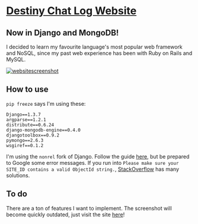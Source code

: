 # [Destiny Chat Log Website](http://ec2-54-241-15-193.us-west-1.compute.amazonaws.com:8080/)
## Now in Django and MongoDB!

I decided to learn my favourite language's most popular web framework and NoSQL, since my past web experience has been with Ruby on Rails and MySQL.

[![websitescreenshot](https://raw.github.com/dharmaturtle/DestinyChatLogWebsite/master/screenshot.png)](http://ec2-54-241-15-193.us-west-1.compute.amazonaws.com:8080/)

## How to use

`pip freeze` says I'm using these:

    Django==1.3.7
    argparse==1.2.1
    distribute==0.6.24
    django-mongodb-engine==0.4.0
    djangotoolbox==0.9.2
    pymongo==2.6.3
    wsgiref==0.1.2

I'm using the `nonrel` fork of Django. Follow the guide [here](http://django-mongodb-engine.readthedocs.org/en/latest/topics/setup.html), but be prepared to Google some error messages. If you run into `Please make sure your SITE_ID contains a valid ObjectId string.`, [StackOverflow](http://stackoverflow.com/questions/8819456/django-mongodb-engine-error-when-running-tellsiteid/19509204#19509204) has many solutions.

## To do

There are a ton of features I want to implement. The screenshot will become quickly outdated, just visit the site [here](http://ec2-54-241-15-193.us-west-1.compute.amazonaws.com:8080/)!